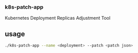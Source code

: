 ### k8s-patch-app

Kubernetes Deployment Replicas Adjustment Tool

## usage
```bash
./k8s-patch-app --name <deployment> --patch <patch json>
```

